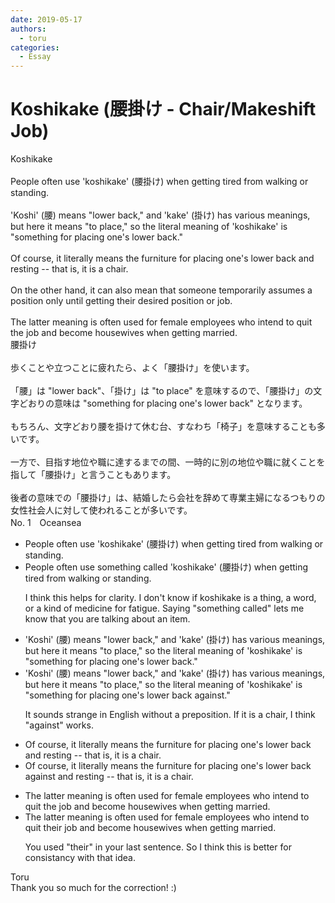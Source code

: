 ```yaml
---
date: 2019-05-17
authors:
  - toru
categories:
  - Essay
---
```


<h1 id="subject_show">Koshikake (腰掛け - Chair/Makeshift Job)</h1>
<div class="date" hidden>May 17, 2019 18:41</div>
<div id="post"><div id="body_show_ori">
Koshikake<br/><br/>People often use 'koshikake' (腰掛け) when getting tired from walking or standing.<br/><br/>'Koshi' (腰) means "lower back," and 'kake' (掛け) has various meanings, but here it means "to place," so the literal meaning of 'koshikake' is "something for placing one's lower back."<br/><br/>Of course, it literally means the furniture for placing one's lower back and resting -- that is, it is a chair.<br/><br/>On the other hand, it can also mean that someone temporarily assumes a position only until getting their desired position or job.<br/><br/>The latter meaning is often used for female employees who intend to quit the job and become housewives when getting married.
</div></div>

<!-- more -->

<div id="post_ja"><div id="body_show_mo">
腰掛け<br/><br/>歩くことや立つことに疲れたら、よく「腰掛け」を使います。<br/><br/>「腰」は "lower back"、「掛け」は "to place" を意味するので、「腰掛け」の文字どおりの意味は "something for placing one's lower back" となります。<br/><br/>もちろん、文字どおり腰を掛けて休む台、すなわち「椅子」を意味することも多いです。<br/><br/>一方で、目指す地位や職に達するまでの間、一時的に別の地位や職に就くことを指して「腰掛け」と言うこともあります。<br/><br/>後者の意味での「腰掛け」は、結婚したら会社を辞めて専業主婦になるつもりの女性社会人に対して使われることが多いです。
</div></div>
<div id="block"><div class="first_name"> No. 1　<span class="just_name">Oceansea</span></div><div id="block2">
<ul class="correction_field">
<li class="incorrect">People often use 'koshikake' (腰掛け) when getting tired from walking or standing.</li>
<li class="corrected correct">
People often use <span class="f_blue">something called</span> 'koshikake' (腰掛け) when getting tired from walking or standing.
<p class="correction_comment">I think this helps for clarity. I don't know if koshikake is a thing, a word, or a kind of medicine for fatigue. Saying "something called" lets me know that you are talking about an item.</p>
</li>
</ul>
<ul class="correction_field">
<li class="incorrect">'Koshi' (腰) means "lower back," and 'kake' (掛け) has various meanings, but here it means "to place," so the literal meaning of 'koshikake' is "something for placing one's lower back."</li>
<li class="corrected correct">
'Koshi' (腰) means "lower back," and 'kake' (掛け) has various meanings, but here it means "to place," so the literal meaning of 'koshikake' is "something for placing one's lower back <span class="f_blue">against</span>."
<p class="correction_comment">It sounds strange in English without a preposition. If it is a chair, I think "against" works.</p>
</li>
</ul>
<ul class="correction_field">
<li class="incorrect">Of course, it literally means the furniture for placing one's lower back and resting -- that is, it is a chair.</li>
<li class="corrected correct">
Of course, it literally means the furniture for placing one's lower back <span class="f_blue">against </span>and resting -- that is, it is a chair.
</li>
</ul>
<ul class="correction_field">
<li class="incorrect">The latter meaning is often used for female employees who intend to quit the job and become housewives when getting married.</li>
<li class="corrected correct">
The latter meaning is often used for female employees who intend to quit the<span class="f_blue">ir</span> job and become housewives when getting married.
<p class="correction_comment">You used "their" in your last sentence. So I think this is better for consistancy with that idea.</p>
</li>
</ul>
</div><div class="name"><span class="just_name">Toru</span><br>
Thank you so much for the correction! :)
</div>
</div>
